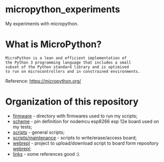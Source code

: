 # micropython_experiments
My experiments with micropython.

# What is MicroPython?

```
MicroPython is a lean and efficient implementation of 
the Python 3 programming language that includes a small
subset of the Python standard library and is optimised 
to run on microcontrollers and in constrained environments.
```
Reference: https://micropython.org/

# Organization of this repository

- [firmware](https://github.com/rafaelhenrique/micropython_experiments/tree/master/firmware) - directory with firmwares used to run my scripts;
- [scheme](https://github.com/rafaelhenrique/micropython_experiments/tree/master/scheme) - pin definition for nodemcu esp8266 esp 12e board used on my tests;
- [scripts](https://github.com/rafaelhenrique/micropython_experiments/tree/master/scripts) - general scripts;
- [scripts/maintenance](https://github.com/rafaelhenrique/micropython_experiments/tree/master/scripts/maintenance) - scripts to write/erase/access board;
- [webrepl](https://github.com/rafaelhenrique/micropython_experiments/tree/master/webrepl) - project to upload/download script to board form repository [webrepl](https://github.com/micropython/webrepl);
- [links](https://github.com/rafaelhenrique/micropython_experiments/blob/master/links) - some references good :).
